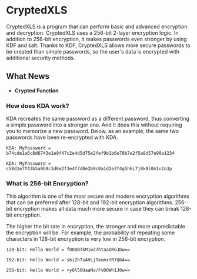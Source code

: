 # CryptedXLS

 CryptedXLS is a program that can perform basic and advanced encryption and decryption. CryptedXLS uses a 256-bit 2-layer encryption logic. In addition to 256-bit encryption, it makes passwords even stronger by using KDF and salt. Thanks to KDF, CryptedXLS allows more secure passwords to be created than simple passwords, so the user's data is encrypted with additional security methods. 

## What News
- **Crypted Function**



### How does KDA work?

 KDA recreates the same password as a different password, thus converting a simple password into a stronger one. And it does this without requiring you to memorize a new password. Below, as an example, the same two passwords have been re-encrypted with KDA.

```
KDA: MyPassword = b74cde1a6c8d6743e1e9f47c2e4d5d75e2fef9b1b6e78b7e2f5a8d57e90a1234
```

```
KDA: MyPassword = c58d1e7f43b5a9b9c1d6e2f3e4f7d8e2b9c0a1d2e3f4g5h6i7j8k9l0m1n2o3p
```


### What is 256-bit Encryption?

 This algorithm is one of the most secure and modern encryption algorithms that can be preferred after 128-bit and 192-bit encryption algorithms. 256-bit encryption makes all data much more secure in case they can break 128-bit encryption.

 The higher the bit rate in encryption, the stronger and more unpredictable the encryption will be. For example, the probability of repeating some characters in 128-bit encryption is very low in 256-bit encryption.

```
128-bit: Hello World = fOOQBTkM1wZ7htaaQRGJDw==
```
```
192-bit: Hello World = s6iZhTsAVLjTeumxYR7Q6A==
```
```
256-bit: Hello World = +yOl56UaaNo/FvD0Wh1J0w==
```